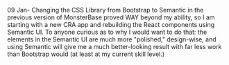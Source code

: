 09 Jan- Changing the CSS Library from Bootstrap to Semantic in the previous version of MonsterBase proved WAY beyond my ability, so I am starting with a new CRA app and rebuilding the React components using Semantic UI.
To anyone curious as to why I would want to do that: the elements in the Semantic UI are much more "polished," design-wise, and using Semantic will give me a much better-looking result with far less work than Bootstrap would (at least at my current skill level.) 

